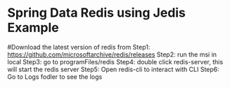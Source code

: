 # Spring Data Redis using Jedis Example


#Download the latest version of redis from 
Step1: https://github.com/microsoftarchive/redis/releases
Step2: run the msi in local
Step3: go to programFiles/redis 
Step4: double click redis-server, this will start the redis server 
Step5: Open redis-cli to interact with CLI 
Step6: Go to Logs fodler to see the logs

